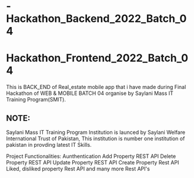 # -Hackathon_Backend_2022_Batch_04
# Hackathon_Frontend_2022_Batch_04
This is BACK_END of Real_estate mobile app that i have made during Final Hackathon of WEB & MOBILE BATCH 04 organise by Saylani Mass IT Training Program(SMIT).
## NOTE:
  Saylani Mass IT Training Program Institution is launced by Saylani Welfare International Trust of Pakistan, This institution is number one institution of pakistan in provding latest IT Skills.


Project Functionalities:
Aunthentication 
Add Property REST API
Delete Property REST API
Update Property REST API
Create Property Rest API
Liked, disliked property Rest API
and many more Rest API's
